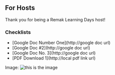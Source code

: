 ## For Hosts

Thank you for being a Remak Learning Days host! 

### Checklists
* [Google Doc Number One](http://google doc url)
* [Google Doc #2](http://google doc url)
* [Google Doc No. 3](http://google doc url)
* [PDF Download 1](http://local pdf link url)

Image:
![this is the image]({{site.baseurl}}//user_1234_word_cloud.png)
